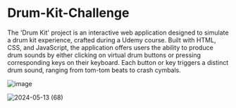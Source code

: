 # Drum-Kit-Challenge

The 'Drum Kit' project is an interactive web application designed to simulate a drum kit experience, crafted during a Udemy course. Built with HTML, CSS, and JavaScript, the application offers users the ability to produce drum sounds by either clicking on virtual drum buttons or pressing corresponding keys on their keyboard. Each button or key triggers a distinct drum sound, ranging from tom-tom beats to crash cymbals.

![image](https://github.com/LazarosDrakopoulos/Drum-Kit/assets/147081925/ec3b60fc-eebb-4a5c-97e4-4864847386a7)

![2024-05-13 (68)](https://github.com/LazarosDrakopoulos/Drum-Kit/assets/147081925/6026cf38-d9e4-4541-b539-20c5f07a6922)
